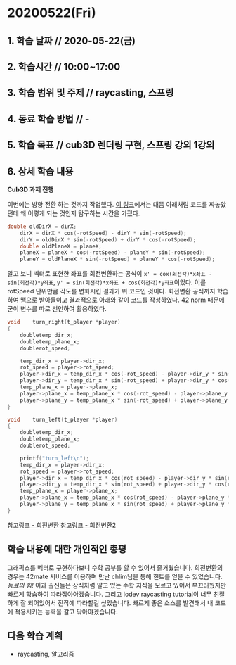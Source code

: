 # 20200522\(Fri\)

## 1. 학습 날짜 // 2020-05-22\(금\)

## 2. 학습시간 // 10:00~17:00

## 3. 학습 범위 및 주제 // raycasting, 스프링

## 4. 동료 학습 방법 // -

## 5. 학습 목표 // cub3D 렌더링 구현, 스프링 강의 1강의

## 6. 상세 학습 내용

**Cub3D 과제 진행**

이번에는 방향 전환 하는 것까지 작업했다. [이 링크](https://lodev.org/cgtutor/raycasting.html)에서는 대뜸 아래처럼 코드를 짜놓았던데 왜 이렇게 되는 것인지 탐구하는 시간을 가졌다.

```c
double oldDirX = dirX;
    dirX = dirX * cos(-rotSpeed) - dirY * sin(-rotSpeed);
    dirY = oldDirX * sin(-rotSpeed) + dirY * cos(-rotSpeed);
    double oldPlaneX = planeX;
    planeX = planeX * cos(-rotSpeed) - planeY * sin(-rotSpeed);
    planeY = oldPlaneX * sin(-rotSpeed) + planeY * cos(-rotSpeed);
```

알고 보니 벡터로 표현한 좌표를 회전변환하는 공식이 `x' = cox(회전각)*x좌표 - sin(회전각)*y좌표`, `y' = sin(회전각)*x좌표 + cos(회전각)*y좌표`이었다. 이를 rotSpeed 단위만큼 각도를 변화시킨 결과가 위 코드인 것이다. 회전변환 공식까지 학습하여 맴으로 받아들이고 결과적으로 아래와 같이 코드를 작성하였다. 42 norm 때문에 굳이 변수를 따로 선언하여 활용하였다.

```c
void    turn_right(t_player *player)
{
    doubletemp_dir_x;
    doubletemp_plane_x;
    doublerot_speed;

    temp_dir_x = player->dir_x;
    rot_speed = player->rot_speed;
    player->dir_x = temp_dir_x * cos(-rot_speed) - player->dir_y * sin(-rot_speed);
    player->dir_y = temp_dir_x * sin(-rot_speed) + player->dir_y * cos(-rot_speed);
    temp_plane_x = player->plane_x;
    player->plane_x = temp_plane_x * cos(-rot_speed) - player->plane_y * sin(-rot_speed);
    player->plane_y = temp_plane_x * sin(-rot_speed) + player->plane_y * cos(-rot_speed);
}

void    turn_left(t_player *player)
{
    doubletemp_dir_x;
    doubletemp_plane_x;
    doublerot_speed;

    printf("turn_left\n");
    temp_dir_x = player->dir_x;
    rot_speed = player->rot_speed;
    player->dir_x = temp_dir_x * cos(rot_speed) - player->dir_y * sin(rot_speed);
    player->dir_y = temp_dir_x * sin(rot_speed) + player->dir_y * cos(rot_speed);
    temp_plane_x = player->plane_x;
    player->plane_x = temp_plane_x * cos(rot_speed) - player->plane_y * sin(rot_speed);
    player->plane_y = temp_plane_x * sin(rot_speed) + player->plane_y * cos(rot_speed);
}
```

[참고링크 - 회전변환](https://terms.naver.com/entry.nhn?docId=3405424&cid=47324&categoryId=47324) [참고링크 - 회전변환2](https://blog.naver.com/dalsapcho/20144939371)

## 학습 내용에 대한 개인적인 총평

그래픽스를 벡터로 구현하다보니 수학 공부를 할 수 있어서 즐거웠습니다. 회전변환의 경우는 42mate 서비스를 이용하며 만난 chlim님을 통해 힌트를 얻을 수 있었습니다. _동료의 힘!_ 이과 출신들은 상식처럼 알고 있는 수학 지식을 모르고 있어서 부끄러웠지만 빠르게 학습하여 따라잡아야겠습니다. 그리고 lodev raycasting tutorial이 너무 친절하게 잘 되어있어서 진작에 따라할걸 싶었습니다. 빠르게 좋은 소스를 발견해서 내 코드에 적용시키는 능력을 갈고 닦아야겠습니다.

## 다음 학습 계획

* raycasting, 알고리즘

